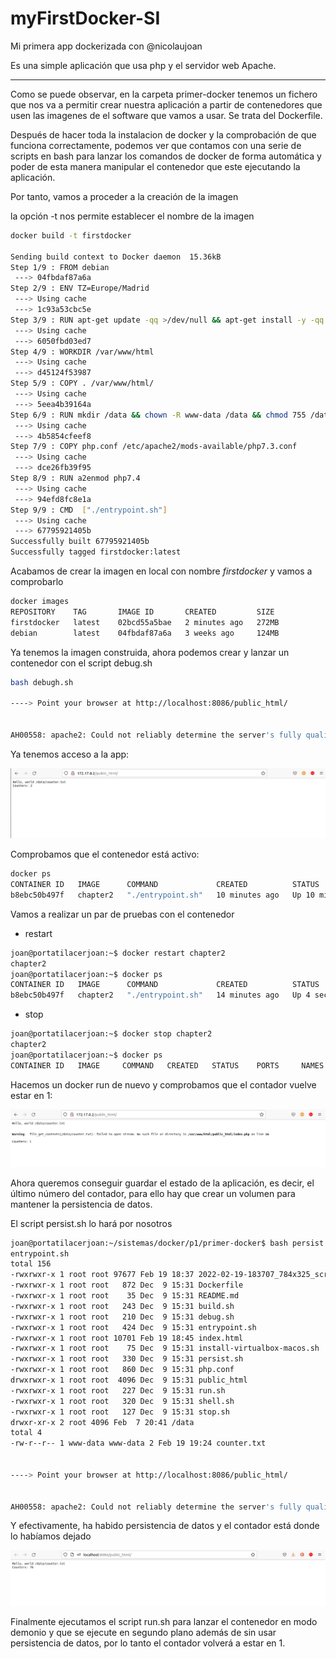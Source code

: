 # myFirstDocker-SI

Mi primera app dockerizada con @nicolaujoan

Es una simple aplicación que usa php y el servidor web Apache.

<hr>

Como se puede observar, en la carpeta primer-docker tenemos un fichero que nos va a permitir crear nuestra aplicación a partir de contenedores que usen las imagenes de el software que vamos a usar. Se trata del Dockerfile.

Después de hacer toda la instalacion de docker y la comprobación de que funciona correctamente, podemos ver que contamos con una serie de scripts en bash para lanzar los comandos de docker de forma automática y poder de esta manera manipular el contenedor que este ejecutando la aplicación.

Por tanto, vamos a proceder a la creación de la imagen

la opción -t nos permite establecer el nombre de la imagen

``` bash
docker build -t firstdocker

Sending build context to Docker daemon  15.36kB
Step 1/9 : FROM debian
 ---> 04fbdaf87a6a
Step 2/9 : ENV TZ=Europe/Madrid
 ---> Using cache
 ---> 1c93a53cbc5e
Step 3/9 : RUN apt-get update -qq >/dev/null && apt-get install -y -qq procps telnet apache2 php7.4 -qq >/dev/null
 ---> Using cache
 ---> 6050fbd03ed7
Step 4/9 : WORKDIR /var/www/html
 ---> Using cache
 ---> d45124f53987
Step 5/9 : COPY . /var/www/html/
 ---> Using cache
 ---> 5eea4b39164a
Step 6/9 : RUN mkdir /data && chown -R www-data /data && chmod 755 /data & chmod 775 -R /var/www/html/
 ---> Using cache
 ---> 4b5854cfeef8
Step 7/9 : COPY php.conf /etc/apache2/mods-available/php7.3.conf
 ---> Using cache
 ---> dce26fb39f95
Step 8/9 : RUN a2enmod php7.4
 ---> Using cache
 ---> 94efd8fc8e1a
Step 9/9 : CMD  ["./entrypoint.sh"]
 ---> Using cache
 ---> 67795921405b
Successfully built 67795921405b
Successfully tagged firstdocker:latest
```

Acabamos de crear la imagen en local con nombre <i>firstdocker</i> y vamos a comprobarlo

``` bash
docker images
REPOSITORY    TAG       IMAGE ID       CREATED         SIZE
firstdocker   latest    02bcd55a5bae   2 minutes ago   272MB
debian        latest    04fbdaf87a6a   3 weeks ago     124MB
```
Ya tenemos la imagen construida, ahora podemos crear y lanzar un contenedor con el script debug.sh

``` bash
bash debugh.sh

----> Point your browser at http://localhost:8086/public_html/


AH00558: apache2: Could not reliably determine the server's fully qualified domain name, using 172.17.0.2. Set the 'ServerName' directive globally to suppress this message

```


Ya tenemos acceso a la app:

<img src="./images/counter.png"></img>



Comprobamos que el contenedor está activo:


``` bash
docker ps
CONTAINER ID   IMAGE      COMMAND             CREATED          STATUS          PORTS                                   NAMES
b8ebc50b497f   chapter2   "./entrypoint.sh"   10 minutes ago   Up 10 minutes   0.0.0.0:8086->80/tcp, :::8086->80/tcp   chapter2

```

Vamos a realizar un par de pruebas con el contenedor

- restart

``` bash
joan@portatilacerjoan:~$ docker restart chapter2
chapter2
joan@portatilacerjoan:~$ docker ps
CONTAINER ID   IMAGE      COMMAND             CREATED          STATUS         PORTS                                   NAMES
b8ebc50b497f   chapter2   "./entrypoint.sh"   14 minutes ago   Up 4 seconds   0.0.0.0:8086->80/tcp, :::8086->80/tcp   chapter2

```

- stop

``` bash 
joan@portatilacerjoan:~$ docker stop chapter2
chapter2
joan@portatilacerjoan:~$ docker ps 
CONTAINER ID   IMAGE     COMMAND   CREATED   STATUS    PORTS     NAMES

```

Hacemos un docker run de nuevo y comprobamos que el contador vuelve estar en 1:

<img src="./images/counterStart.png"></img>

Ahora queremos conseguir guardar el estado de la aplicación, es decir, el último número del contador, para ello hay que crear un volumen para mantener la persistencia de datos.

El script persist.sh lo hará por nosotros

``` bash
joan@portatilacerjoan:~/sistemas/docker/p1/primer-docker$ bash persist.sh
entrypoint.sh
total 156
-rwxrwxr-x 1 root root 97677 Feb 19 18:37 2022-02-19-183707_784x325_scrot.png
-rwxrwxr-x 1 root root   872 Dec  9 15:31 Dockerfile
-rwxrwxr-x 1 root root    35 Dec  9 15:31 README.md
-rwxrwxr-x 1 root root   243 Dec  9 15:31 build.sh
-rwxrwxr-x 1 root root   210 Dec  9 15:31 debug.sh
-rwxrwxr-x 1 root root   424 Dec  9 15:31 entrypoint.sh
-rwxrwxr-x 1 root root 10701 Feb 19 18:45 index.html
-rwxrwxr-x 1 root root    75 Dec  9 15:31 install-virtualbox-macos.sh
-rwxrwxr-x 1 root root   330 Dec  9 15:31 persist.sh
-rwxrwxr-x 1 root root   860 Dec  9 15:31 php.conf
drwxrwxr-x 1 root root  4096 Dec  9 15:31 public_html
-rwxrwxr-x 1 root root   227 Dec  9 15:31 run.sh
-rwxrwxr-x 1 root root   320 Dec  9 15:31 shell.sh
-rwxrwxr-x 1 root root   127 Dec  9 15:31 stop.sh
drwxr-xr-x 2 root 4096 Feb  7 20:41 /data
total 4
-rw-r--r-- 1 www-data www-data 2 Feb 19 19:24 counter.txt


----> Point your browser at http://localhost:8086/public_html/


AH00558: apache2: Could not reliably determine the server's fully qualified domain name, using 172.17.0.3. Set the 'ServerName' directive globally to suppress this message


```

Y efectivamente, ha habido persistencia de datos y el contador está donde lo habíamos dejado

<img src="./images/persist.png">


Finalmente ejecutamos el script run.sh para lanzar el contenedor en modo demonio y que se ejecute en segundo plano además de sin usar persistencia de datos, por lo tanto el contador volverá a estar en 1.


